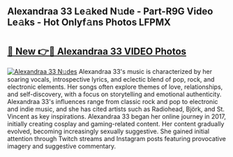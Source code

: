 ## Alexandraa 33 Le𝚊ked N𝚞de - Part-R9G Video Le𝚊ks - Hot Onlyf𝚊ns Photos LFPMX

# <h2><a href="http://ac21161.deff.icu/?id=Alexandraa+33">🔗 New 👉🔴 Alexandraa 33 VIDEO Photos</a></h2>

[![Alexandraa 33 N𝚞des](https://i.imgur.com/rIISA9y.gif)](http://ac21161.deff.icu/?id=Alexandraa+33)
Alexandraa 33's music is characterized by her soaring vocals, introspective lyrics, and eclectic blend of pop, rock, and electronic elements. Her songs often explore themes of love, relationships, and self-discovery, with a focus on storytelling and emotional authenticity. Alexandraa 33's influences range from classic rock and pop to electronic and indie music, and she has cited artists such as Radiohead, Björk, and St. Vincent as key inspirations. Alexandraa 33 began her online journey in 2017, initially creating cosplay and gaming-related content. Her content gradually evolved, becoming increasingly sexually suggestive. She gained initial attention through Twitch streams and Instagram posts featuring provocative imagery and suggestive commentary.
